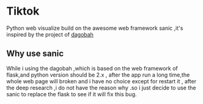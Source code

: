 # Tiktok
Python web visualize build on the awesome web framework sanic ,it's inspired by the project of [dagobah](https://github.com/thieman/dagobah)


## Why use sanic 
While i using the dagobah ,which is based on the web framework of flask,and python version should be 2.x , after the app run a long time,the whole web page will 
broken and i have no choice except for restart it , after the deep research ,i do not have the reason why .so i just decide to use the sanic to replace the flask to 
see if it will fix this bug.